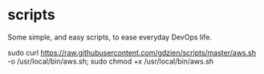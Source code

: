# scripts
Some simple, and easy scripts, to ease everyday DevOps life.

sudo curl https://raw.githubusercontent.com/gdzien/scripts/master/aws.sh -o /usr/local/bin/aws.sh; sudo chmod +x /usr/local/bin/aws.sh
